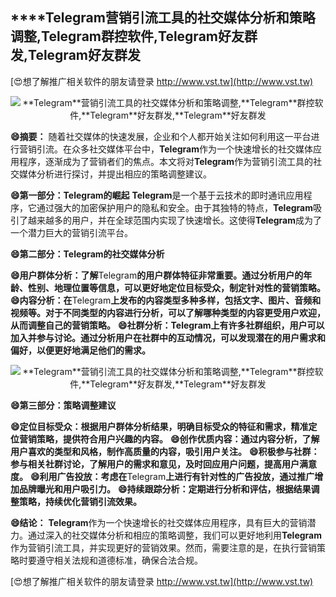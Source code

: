 ## ****Telegram**营销引流工具的社交媒体分析和策略调整,**Telegram**群控软件,**Telegram**好友群发,**Telegram**好友群发**

[😍想了解推广相关软件的朋友请登录 http://www.vst.tw](http://www.vst.tw)

 <center><img src="https://vst.tw/MP4/tuiguang/png/1.png" alt="**Telegram**营销引流工具的社交媒体分析和策略调整,**Telegram**群控软件,**Telegram**好友群发,**Telegram**好友群发"></center>

**😄摘要：**
随着社交媒体的快速发展，企业和个人都开始关注如何利用这一平台进行营销引流。在众多社交媒体平台中，**Telegram**作为一个快速增长的社交媒体应用程序，逐渐成为了营销者们的焦点。本文将对**Telegram**作为营销引流工具的社交媒体分析进行探讨，并提出相应的策略调整建议。

**😄第一部分：**Telegram**的崛起**
**Telegram**是一个基于云技术的即时通讯应用程序，它通过强大的加密保护用户的隐私和安全。由于其独特的特点，**Telegram**吸引了越来越多的用户，并在全球范围内实现了快速增长。这使得**Telegram**成为了一个潜力巨大的营销引流平台。

**😄第二部分：**Telegram**的社交媒体分析**

**😄用户群体分析：了解**Telegram**的用户群体特征非常重要。通过分析用户的年龄、性别、地理位置等信息，可以更好地定位目标受众，制定针对性的营销策略。**
**😄内容分析：在**Telegram**上发布的内容类型多种多样，包括文字、图片、音频和视频等。对于不同类型的内容进行分析，可以了解哪种类型的内容更受用户欢迎，从而调整自己的营销策略。**
**😄社群分析：**Telegram**上有许多社群组织，用户可以加入并参与讨论。通过分析用户在社群中的互动情况，可以发现潜在的用户需求和偏好，以便更好地满足他们的需求。**

 <center><img src="https://vst.tw/MP4/tuiguang/png/8.png" alt="**Telegram**营销引流工具的社交媒体分析和策略调整,**Telegram**群控软件,**Telegram**好友群发,**Telegram**好友群发"></center>

**😄第三部分：策略调整建议**

**😄定位目标受众：根据用户群体分析结果，明确目标受众的特征和需求，精准定位营销策略，提供符合用户兴趣的内容。**
**😄创作优质内容：通过内容分析，了解用户喜欢的类型和风格，制作高质量的内容，吸引用户关注。**
**😄积极参与社群：参与相关社群讨论，了解用户的需求和意见，及时回应用户问题，提高用户满意度。**
**😄利用广告投放：考虑在**Telegram**上进行有针对性的广告投放，通过推广增加品牌曝光和用户吸引力。**
**😄持续跟踪分析：定期进行分析和评估，根据结果调整策略，持续优化营销引流效果。**

**😄结论：**
**Telegram**作为一个快速增长的社交媒体应用程序，具有巨大的营销潜力。通过深入的社交媒体分析和相应的策略调整，我们可以更好地利用**Telegram**作为营销引流工具，并实现更好的营销效果。然而，需要注意的是，在执行营销策略时要遵守相关法规和道德标准，确保合法合规。

[😍想了解推广相关软件的朋友请登录 http://www.vst.tw](http://www.vst.tw)



